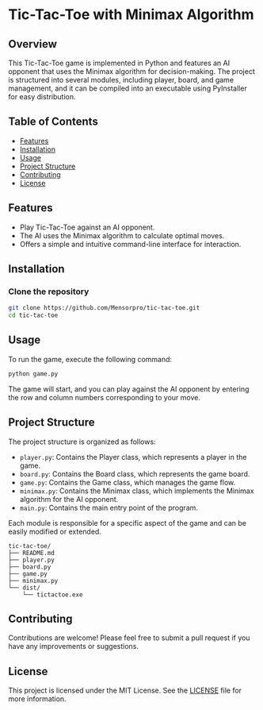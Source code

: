 # Tic-Tac-Toe with Minimax Algorithm

## Overview

This Tic-Tac-Toe game is implemented in Python and features an AI opponent that uses the Minimax algorithm for decision-making. The project is structured into several modules, including player, board, and game management, and it can be compiled into an executable using PyInstaller for easy distribution.

## Table of Contents

- [Features](#features)
- [Installation](#installation)
- [Usage](#usage)
- [Project Structure](#project-structure)
- [Contributing](#contributing)
- [License](#license)

## Features

- Play Tic-Tac-Toe against an AI opponent.
- The AI uses the Minimax algorithm to calculate optimal moves.
- Offers a simple and intuitive command-line interface for interaction.

## Installation

### Clone the repository

```bash
git clone https://github.com/Mensorpro/tic-tac-toe.git
cd tic-tac-toe
```

## Usage

To run the game, execute the following command:

```bash
python game.py
```

The game will start, and you can play against the AI opponent by entering the row and column numbers corresponding to your move.

## Project Structure

The project structure is organized as follows:

- `player.py`: Contains the Player class, which represents a player in the game.
- `board.py`: Contains the Board class, which represents the game board.
- `game.py`: Contains the Game class, which manages the game flow.
- `minimax.py`: Contains the Minimax class, which implements the Minimax algorithm for the AI opponent.
- `main.py`: Contains the main entry point of the program.

Each module is responsible for a specific aspect of the game and can be easily modified or extended.

```
tic-tac-toe/
├── README.md
├── player.py
├── board.py
├── game.py
├── minimax.py
└── dist/
    └── tictactoe.exe
```

## Contributing

Contributions are welcome! Please feel free to submit a pull request if you have any improvements or suggestions.

## License

This project is licensed under the MIT License. See the [LICENSE](LICENSE) file for more information.

```




```
